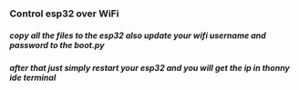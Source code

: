 ### Control esp32 over WiFi
##### copy all the files to the esp32 also update your wifi username and password to the boot.py 
##### after that just simply restart your esp32 and you will get the ip in thonny ide terminal